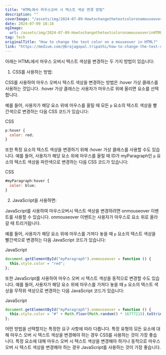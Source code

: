 ```yaml
---
title: "HTML에서 마우스오버 시 텍스트 색상 변경 방법"
description: ""
coverImage: "/assets/img/2024-07-09-HowtochangethetextcoloronamouseoverinHTML_0.png"
date: 2024-07-09 18:16
ogImage:
  url: /assets/img/2024-07-09-HowtochangethetextcoloronamouseoverinHTML_0.png
tag: Tech
originalTitle: "How to change the text color on a mouseover in HTML?"
link: "https://medium.com/@brajagopal.tripathi/how-to-change-the-text-color-on-a-mouseover-in-html-697f4d4210fa"
---
```


아래는 HTML에서 마우스 오버시 텍스트 색상을 변경하는 두 가지 방법이 있습니다:

1. CSS를 사용하는 방법:

CSS를 사용하여 마우스 오버시 텍스트 색상을 변경하는 방법은 :hover 가상 클래스를 사용하는 것입니다. :hover 가상 클래스는 사용자가 마우스로 위에 올리면 요소를 선택합니다.

<div class="content-ad"></div>

예를 들어, 사용자가 해당 요소 위에 마우스를 올릴 때 모든 `p` 요소의 텍스트 색상을 빨간색으로 변경하는 다음 CSS 코드가 있습니다:

CSS

```js
p:hover {
  color: red;
}
```

또한 특정 요소의 텍스트 색상을 변경하기 위해 :hover 가상 클래스를 사용할 수도 있습니다. 예를 들어, 사용자가 해당 요소 위에 마우스를 올릴 때 ID가 myParagraph인 `p` 요소의 텍스트 색상을 파란색으로 변경하는 다음 CSS 코드가 있습니다:

<div class="content-ad"></div>

CSS

```js
#myParagraph:hover {
  color: blue;
}
```

2. JavaScript을 사용하면:

JavaScript를 사용하여 마우스오버시 텍스트 색상을 변경하려면 onmouseover 이벤트를 사용할 수 있습니다. onmouseover 이벤트는 사용자가 마우스로 요소 위로 올라갈 때 트리거됩니다.

<div class="content-ad"></div>

예를 들어, 사용자가 해당 요소 위에 마우스를 가져다 놓을 때 `p` 요소의 텍스트 색상을 빨간색으로 변경하는 다음 JavaScript 코드가 있습니다:

JavaScript

```js
document.getElementById("myParagraph").onmouseover = function () {
  this.style.color = "red";
};
```

또한 JavaScript를 사용하여 마우스 오버 시 텍스트 색상을 동적으로 변경할 수도 있습니다. 예를 들어, 사용자가 해당 요소 위에 마우스를 가져다 놓을 때 `p` 요소의 텍스트 색상을 무작위 색상으로 변경하는 다음 JavaScript 코드가 있습니다:

<div class="content-ad"></div>

JavaScript

```js
document.getElementById("myParagraph").onmouseover = function () {
  this.style.color = "#" + Math.floor(Math.random() * 16777215).toString(16);
};
```

어떤 방법을 선택할지는 특정한 요구 사항에 따라 다릅니다. 특정 유형의 모든 요소에 대해 마우스 오버 시 텍스트 색상을 변경해야 하는 경우 CSS를 사용하는 것이 가장 좋습니다. 특정 요소에 대해 마우스 오버 시 텍스트 색상을 변경해야 하거나 동적으로 마우스 오버 시 텍스트 색상을 변경해야 하는 경우 JavaScript를 사용하는 것이 가장 좋습니다.
